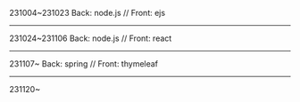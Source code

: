 231004~231023 
Back: node.js // Front: ejs 
<hr>
231024~231106
Back: node.js // Front: react
<hr>
231107~
Back: spring // Front: thymeleaf
<hr>
231120~

